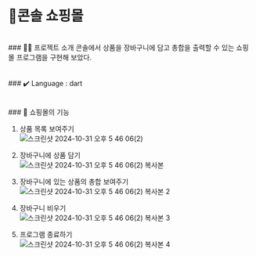 # 🛒콘솔 쇼핑몰
<br/>
### 👨‍🏫 프로젝트 소개
콘솔에서 상품을 장바구니에 담고 총합을 출력할 수 있는 쇼핑몰 프로그램을 구현해 보았다.
<br/>
<br/>
<br/>
### ✔️ Language : dart
<br/>
<br/>
<br/>
### 🌟 쇼핑몰의 기능

1. 상품 목록 보여주기<br/>
![스크린샷 2024-10-31 오후 5 46 06(2)](https://github.com/user-attachments/assets/f6079027-aa32-49a6-8793-0b35192dbce6)

2. 장바구니에 상품 담기<br/>
![스크린샷 2024-10-31 오후 5 46 06(2) 복사본](https://github.com/user-attachments/assets/721bbfbb-bef9-4749-9410-7f0a934f9f89)

3. 장바구니에 있는 상품의 총합 보여주기<br/>
![스크린샷 2024-10-31 오후 5 46 06(2) 복사본 2](https://github.com/user-attachments/assets/f419932a-9398-4b3f-bbf8-a2954be28c1c)

4. 장바구니 비우기<br/>
![스크린샷 2024-10-31 오후 5 46 06(2) 복사본 3](https://github.com/user-attachments/assets/208fa88d-85a2-484e-8695-44f8ddad5d1c)

5. 프로그램 종료하기<br/>
![스크린샷 2024-10-31 오후 5 46 06(2) 복사본 4](https://github.com/user-attachments/assets/3d6b6dbd-2200-4929-a83d-eb453c83d52f)

